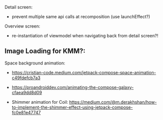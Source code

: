 Detail screen:
- prevent multiple same api calls at recomposition (use launchEffect?) 

Overview screen:
- re-instantiation of viewmodel when navigating back from detail screen?!

Image Loading for KMM?:
- 

Space background animation:
- https://cristian-code.medium.com/jetpack-compose-space-animation-c49fdefcb7a3
- https://proandroiddev.com/animating-the-compose-galaxy-cfaea9dd8d09

- Shimmer animation for Coil: https://medium.com/@m.derakhshan/how-to-implement-the-shimmer-effect-using-jetpack-compose-fc0e81e47747
 